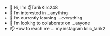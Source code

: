 - 👋 Hi, I’m @TarikKilic248
- 👀 I’m interested in ...anything
- 🌱 I’m currently learning ...everything
- 💞️ I’m looking to collaborate on ...anyone
- 📫 How to reach me ... my instagram kilic_tarik2

<!---
TarikKilic248/TarikKilic248 is a ✨ special ✨ repository because its `README.md` (this file) appears on your GitHub profile.
You can click the Preview link to take a look at your changes.
--->
